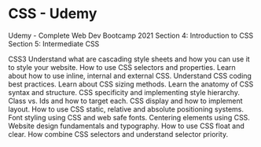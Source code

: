 # CSS - Udemy

Udemy - Complete Web Dev Bootcamp 2021
  Section 4: Introduction to CSS
  Section 5: Intermediate CSS

CSS3
  Understand what are cascading style sheets and how you can
  use it to style your website.
  How to use CSS selectors and properties.
  Learn about how to use inline, internal and external CSS.
  Understand CSS coding best practices.
  Learn about CSS sizing methods.
  Learn the anatomy of CSS syntax and structure.
  CSS specificity and implementing style hierarchy.
  Class vs. Ids and how to target each.
  CSS display and how to implement layout.
  How to use CSS static, relative and absolute positioning
  systems.
  Font styling using CSS and web safe fonts.
  Centering elements using CSS.
  Website design fundamentals and typography.
  How to use CSS float and clear.
  How combine CSS selectors and understand selector priority.


